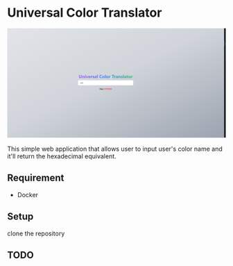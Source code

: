 # Universal Color Translator
![Logo](documentation/images/index.png)

This simple web application that allows user to input user's color name and it'll return the hexadecimal equivalent.

## Requirement
- Docker

## Setup
clone the repository  
## TODO
